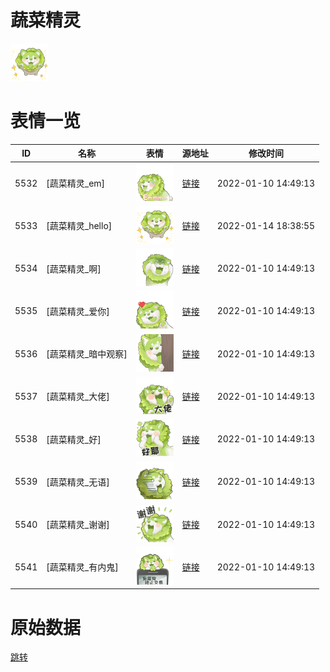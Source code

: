 # 蔬菜精灵

<img src="./cover.png" height="60" alt="cover" />

# 表情一览

|ID|名称|表情|源地址|修改时间|
|----|----|----|----|----|
|5532|[蔬菜精灵_em]|<img src="./pic/005532_%5B蔬菜精灵_em%5D.png" height="60" alt="em"/>|[链接](http://i0.hdslb.com/bfs/emote/d7776a740fb1675c648eecbc46e7cff4b469bddc.png)|2022-01-10 14:49:13|
|5533|[蔬菜精灵_hello]|<img src="./pic/005533_%5B蔬菜精灵_hello%5D.png" height="60" alt="hello"/>|[链接](http://i0.hdslb.com/bfs/emote/a4f7b98dce77a0d2090b52abb6cd5cdffea98df7.png)|2022-01-14 18:38:55|
|5534|[蔬菜精灵_啊]|<img src="./pic/005534_%5B蔬菜精灵_啊%5D.png" height="60" alt="啊"/>|[链接](http://i0.hdslb.com/bfs/emote/ff1680e1e1a2c7d3e1d01355c49247749d009edc.png)|2022-01-10 14:49:13|
|5535|[蔬菜精灵_爱你]|<img src="./pic/005535_%5B蔬菜精灵_爱你%5D.png" height="60" alt="爱你"/>|[链接](http://i0.hdslb.com/bfs/emote/6555a436cf91898355ee948cac9acbc69f48bd59.png)|2022-01-10 14:49:13|
|5536|[蔬菜精灵_暗中观察]|<img src="./pic/005536_%5B蔬菜精灵_暗中观察%5D.png" height="60" alt="暗中观察"/>|[链接](http://i0.hdslb.com/bfs/emote/cb2548972fe166f4a7a7f1af5ccfc0fc095b4286.png)|2022-01-10 14:49:13|
|5537|[蔬菜精灵_大佬]|<img src="./pic/005537_%5B蔬菜精灵_大佬%5D.png" height="60" alt="大佬"/>|[链接](http://i0.hdslb.com/bfs/emote/7274cbeca20587ed45e89e8c17331cda686bde89.png)|2022-01-10 14:49:13|
|5538|[蔬菜精灵_好]|<img src="./pic/005538_%5B蔬菜精灵_好%5D.png" height="60" alt="好"/>|[链接](http://i0.hdslb.com/bfs/emote/90089ff5773ff3a7c3fab6e2f943ff869efb0209.png)|2022-01-10 14:49:13|
|5539|[蔬菜精灵_无语]|<img src="./pic/005539_%5B蔬菜精灵_无语%5D.png" height="60" alt="无语"/>|[链接](http://i0.hdslb.com/bfs/emote/4bf186496d146457e8b81c34194fefa4493f0260.png)|2022-01-10 14:49:13|
|5540|[蔬菜精灵_谢谢]|<img src="./pic/005540_%5B蔬菜精灵_谢谢%5D.png" height="60" alt="谢谢"/>|[链接](http://i0.hdslb.com/bfs/emote/64309d749c989ec33b3a96684f4fbbdf6ab3d933.png)|2022-01-10 14:49:13|
|5541|[蔬菜精灵_有内鬼]|<img src="./pic/005541_%5B蔬菜精灵_有内鬼%5D.png" height="60" alt="有内鬼"/>|[链接](http://i0.hdslb.com/bfs/emote/4d63e5ee6dc3c53b10ed289abd434cce473503ee.png)|2022-01-10 14:49:13|

# 原始数据

[跳转](./raw.json)

